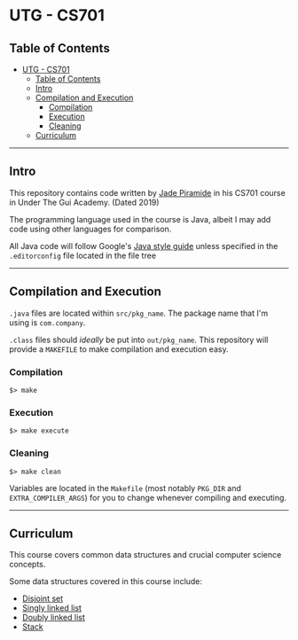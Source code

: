 # UTG - CS701 #

## Table of Contents ##
- [UTG - CS701](#utg---cs701)
	- [Table of Contents](#table-of-contents)
	- [Intro](#intro)
	- [Compilation and Execution](#compilation-and-execution)
		- [Compilation](#compilation)
		- [Execution](#execution)
		- [Cleaning](#cleaning)
	- [Curriculum](#curriculum)


---
## Intro ##

This repository contains code written by [Jade Piramide](https://www.github.com/Jiramide) in his CS701
course in Under The Gui Academy. (Dated 2019)

The programming language used in the course is Java, albeit I may add
code using other languages for comparison.

All Java code will follow Google's [Java style guide](https://google.github.io/styleguide/javaguide.html)
unless specified in the `.editorconfig` file located in the file tree

---
## Compilation and Execution ##

`.java` files are located within `src/pkg_name`. The package name that I'm using is `com.company`.

`.class` files should *ideally* be put into `out/pkg_name`. This repository will provide a `MAKEFILE` to make compilation and execution easy.

### Compilation ###
```
$> make
```

### Execution ###
```
$> make execute
```

### Cleaning ###
```
$> make clean
```

Variables are located in the `Makefile` (most notably `PKG_DIR` and `EXTRA_COMPILER_ARGS`) for you to change
whenever compiling and executing.

---
## Curriculum ##

This course covers common data structures and crucial computer science concepts.

Some data structures covered in this course include:
- [Disjoint set](https://en.wikipedia.org/wiki/Disjoint-set_data_structure)
- [Singly linked list](https://en.wikibooks.org/wiki/Data_Structures/Singly_Linked_Lists)
- [Doubly linked list](https://en.wikipedia.org/wiki/Doubly_linked_list)
- [Stack](https://en.wikipedia.org/wiki/Stack_(abstract_data_type))